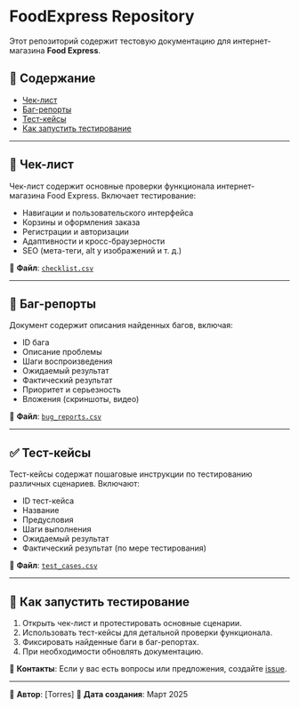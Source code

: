 # FoodExpress Repository

Этот репозиторий содержит тестовую документацию для интернет-магазина **Food Express**.

## 📌 Содержание
- [Чек-лист](#checklist)
- [Баг-репорты](#bug-reports)
- [Тест-кейсы](#test-cases)
- [Как запустить тестирование](#how-to-test)

---

## 📝 Чек-лист <a name="checklist"></a>
Чек-лист содержит основные проверки функционала интернет-магазина Food Express. Включает тестирование:
- Навигации и пользовательского интерфейса
- Корзины и оформления заказа
- Регистрации и авторизации
- Адаптивности и кросс-браузерности
- SEO (мета-теги, alt у изображений и т. д.)

📄 **Файл**: [`checklist.csv`](./checklist.csv)

---

## 🐞 Баг-репорты <a name="bug-reports"></a>
Документ содержит описания найденных багов, включая:
- ID бага
- Описание проблемы
- Шаги воспроизведения
- Ожидаемый результат
- Фактический результат
- Приоритет и серьезность
- Вложения (скриншоты, видео)

📄 **Файл**: [`bug_reports.csv`](./bug_reports.csv)

---

## ✅ Тест-кейсы <a name="test-cases"></a>
Тест-кейсы содержат пошаговые инструкции по тестированию различных сценариев.
Включают:
- ID тест-кейса
- Название
- Предусловия
- Шаги выполнения
- Ожидаемый результат
- Фактический результат (по мере тестирования)

📄 **Файл**: [`test_cases.csv`](./test_cases.csv)

---

## 🚀 Как запустить тестирование <a name="how-to-test"></a>
1. Открыть чек-лист и протестировать основные сценарии.
2. Использовать тест-кейсы для детальной проверки функционала.
3. Фиксировать найденные баги в баг-репортах.
4. При необходимости обновлять документацию.

🔗 **Контакты**: Если у вас есть вопросы или предложения, создайте [issue](https://github.com/TorresVerde/Food-express-test/issues).

---

📌 **Автор**: [Torres]
📆 **Дата создания**: Март 2025
